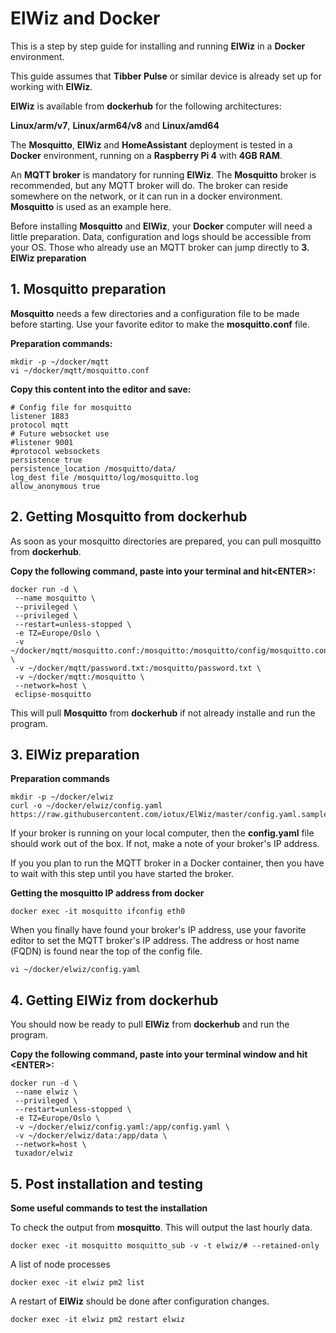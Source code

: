 # ElWiz and Docker

This is a step by step guide for installing and running
**ElWiz** in a **Docker** environment. 

This guide assumes that **Tibber Pulse** or similar device
is already set up for working with **ElWiz**. 

**ElWiz** is available from **dockerhub** for the following architectures:

**Linux/arm/v7**, **Linux/arm64/v8** and **Linux/amd64**

The **Mosquitto**, **ElWiz** and **HomeAssistant** deployment is tested in a **Docker** environment, running on a **Raspberry Pi 4** with **4GB RAM**.

An **MQTT broker** is mandatory for running **ElWiz**.
The **Mosquitto** broker is recommended, but any MQTT broker will do.
The broker can reside somewhere on the network, or it can run in a docker environment. 
**Mosquitto** is used as an example here.

Before installing **Mosquitto** and **ElWiz**, your **Docker** computer will need a little preparation.
Data, configuration and logs should be accessible from your OS.
Those who already use an MQTT broker can jump directly to
**3. ElWiz preparation**

## 1. Mosquitto preparation

**Mosquitto** needs a few directories and a configuration file to be made before starting.
Use your favorite editor to make the **mosquitto.conf** file.

**Preparation commands:**
```
mkdir -p ~/docker/mqtt
vi ~/docker/mqtt/mosquitto.conf
```
**Copy this content into the editor and save:**
```
# Config file for mosquitto
listener 1883
protocol mqtt
# Future websocket use
#listener 9001
#protocol websockets
persistence true
persistence_location /mosquitto/data/
log_dest file /mosquitto/log/mosquitto.log
allow_anonymous true
```

## 2. Getting Mosquitto from dockerhub

As soon as your mosquitto directories are prepared,
you can pull mosquitto from **dockerhub**. 

**Copy the following command, paste into your terminal and hit\<ENTER>:**
```
docker run -d \
 --name mosquitto \
 --privileged \
 --privileged \
 --restart=unless-stopped \
 -e TZ=Europe/Oslo \
 -v ~/docker/mqtt/mosquitto.conf:/mosquitto:/mosquitto/config/mosquitto.conf \
 -v ~/docker/mqtt/password.txt:/mosquitto/password.txt \
 -v ~/docker/mqtt:/mosquitto \
 --network=host \
 eclipse-mosquitto
```
This will pull **Mosquitto** from **dockerhub** if not already installe and run the program.

## 3. ElWiz preparation
**Preparation commands**
```
mkdir -p ~/docker/elwiz
curl -o ~/docker/elwiz/config.yaml https://raw.githubusercontent.com/iotux/ElWiz/master/config.yaml.sample
```
If your broker is running on your local computer, then the **config.yaml** file should work out of the box. If not, make a note of your broker's IP address.

If you you plan to run the MQTT broker in a Docker container, then you have to wait with this step until you have started the broker.

**Getting the mosquitto IP address from docker**
```
docker exec -it mosquitto ifconfig eth0
```

When you finally have found your broker's IP address, use your favorite editor to set the MQTT broker's IP address. The address or host name (FQDN) is found near the top of the config file.

```
vi ~/docker/elwiz/config.yaml
```
## 4. Getting ElWiz from dockerhub
You should now be ready to pull **ElWiz** from **dockerhub** and run the program.

**Copy the following command, paste into your terminal window and hit \<ENTER>:**

```
docker run -d \
 --name elwiz \
 --privileged \
 --restart=unless-stopped \
 -e TZ=Europe/Oslo \
 -v ~/docker/elwiz/config.yaml:/app/config.yaml \
 -v ~/docker/elwiz/data:/app/data \
 --network=host \
 tuxador/elwiz
```
## 5. Post installation and testing

**Some useful commands to test the installation**

To check the output from **mosquitto**. This will output the last hourly data.
```
docker exec -it mosquitto mosquitto_sub -v -t elwiz/# --retained-only
```
A list of node processes
```
docker exec -it elwiz pm2 list
```
A restart of **ElWiz** should be done after configuration changes.
```
docker exec -it elwiz pm2 restart elwiz
```

<!--
# Getting ElWiz from github
```
cd your/project/directory
git clone https://git.com/iotux/ElWiz.git
cd ElWiz
```
Install and run
```
docker-compose up -d
```
-->
